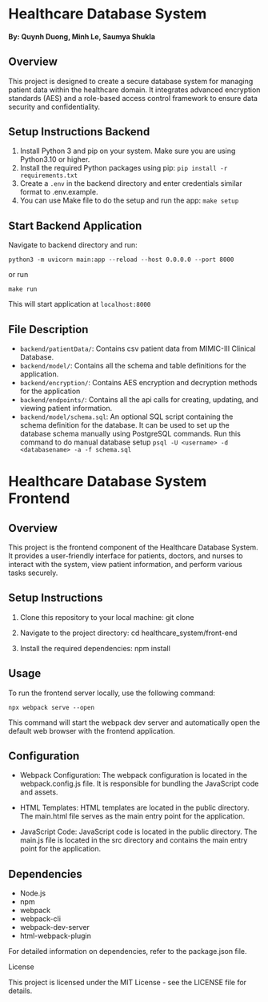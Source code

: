 # Healthcare Database System

#### By: Quynh Duong, Minh Le, Saumya Shukla​

## Overview 

This project is designed to create a secure database system for managing patient data within the healthcare domain. It integrates advanced encryption standards (AES) and a role-based access control framework to ensure data security and confidentiality.

## Setup Instructions Backend

1. Install Python 3 and pip on your system. Make sure you are using Python3.10 or higher.
2. Install the required Python packages using pip: `pip install -r requirements.txt`
3. Create a `.env` in the backend directory and enter credentials similar format to .env.example.
4. You can use Make file to do the setup and run the app: `make setup`

## Start Backend Application
Navigate to backend directory and run:
```
python3 -m uvicorn main:app --reload --host 0.0.0.0 --port 8000
```
or run
```
make run
```
This will start application at `localhost:8000`
## File Description
- `backend/patientData/`: Contains csv patient data from MIMIC-III Clinical Database.
- `backend/model/`: Contains all the schema and table definitions for the application. 
- `backend/encryption/`: Contains AES encryption and decryption methods for the application
- `backend/endpoints/`: Contains all the api calls for creating, updating, and viewing patient information.
- `backend/model/schema.sql`: An optional SQL script containing the schema definition for the database. 
  It can be used to set up the database schema manually using PostgreSQL commands. Run this command to do manual database setup
  `psql -U <username> -d <databasename> -a -f schema.sql`
  

# Healthcare Database System Frontend

##  Overview

This project is the frontend component of the Healthcare Database System. It provides a user-friendly interface for patients, doctors, and nurses to interact with the system, view patient information, and perform various tasks securely.

## Setup Instructions

1. Clone this repository to your local machine:
   git clone <repository-url>

2. Navigate to the project directory:
   cd healthcare_system/front-end

3. Install the required dependencies:
   npm install

## Usage

To run the frontend server locally, use the following command:
```
npx webpack serve --open
```

This command will start the webpack dev server and automatically open the default web browser with the frontend application.

## Configuration

- Webpack Configuration: The webpack configuration is located in the webpack.config.js file. It is responsible for bundling the JavaScript code and assets.

- HTML Templates: HTML templates are located in the public directory. The main.html file serves as the main entry point for the application.

- JavaScript Code: JavaScript code is located in the public directory. The main.js file is located in the src directory and contains the main entry point for the application.

## Dependencies

- Node.js
- npm
- webpack
- webpack-cli
- webpack-dev-server
- html-webpack-plugin

For detailed information on dependencies, refer to the package.json file.

License

This project is licensed under the MIT License - see the LICENSE file for details.
